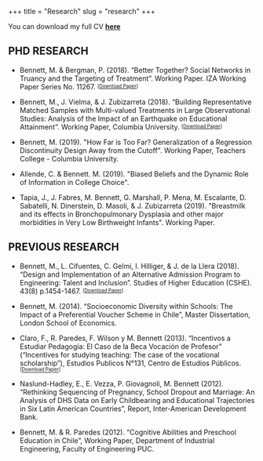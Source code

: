 +++
title = "Research"
slug = "research"
+++

You can download my full CV **[here](/files/CV_mbennett.pdf)**

## PHD RESEARCH 

* Bennett, M. & Bergman, P. (2018). “Better Together? Social Networks in Truancy and the Targeting of Treatment”. Working Paper. IZA Working Paper Series No. 11267. <sup><sub>[[Download Paper](https://github.com/maibennett/website/blob/master/networks_paper.pdf)]</sup></sub>

* Bennett, M., J. Vielma, & J. Zubizarreta (2018). “Building Representative Matched Samples with Multi-valued Treatments in Large Observational Studies: Analysis of the Impact of an Earthquake on Educational Attainment”. Working Paper, Columbia University. <sup><sub>[[Download Paper](https://arxiv.org/pdf/1810.06707.pdf)]</sup></sub>

* Bennett, M. (2019). "How Far is Too Far? Generalization of a Regression Discontinuity Design Away from the Cutoff". Working Paper, Teachers College - Columbia University.

* Allende, C. & Bennett. M. (2019). "Biased Beliefs and the Dynamic Role of Information in College Choice".

* Tapia, J., J. Fabres, M. Bennett, G. Marshall, P. Mena, M. Escalante, D. Sabatelli, N. Dinerstein, D. Masoli, & J. Zubizarreta (2019). "Breastmilk and its effects in Bronchopulmonary Dysplasia and other major morbidities in Very Low Birthweight Infants". Working Paper.

## PREVIOUS RESEARCH

* Bennett, M., L. Cifuentes, C. Gelmi, I. Hilliger, & J. de la Llera (2018). “Design and Implementation of an Alternative Admission Program to Engineering: Talent and Inclusion”. Studies of Higher Education (CSHE). 43(8) p.1454-1467. <sup><sub>[[Download Paper](https://www.tandfonline.com/doi/abs/10.1080/03075079.2016.1263291?journalCode=cshe20)]</sup></sub>

* Bennett, M. (2014). “Socioeconomic Diversity within Schools: The Impact of a Preferential Voucher Scheme in Chile”, Master Dissertation, London School of Economics.

* Claro, F., R. Paredes, F. Wilson y M. Bennett (2013). “Incentivos a Estudiar Pedagogía: El Caso de la Beca Vocación de Profesor” (“Incentives for studying teaching: The case of the vocational scholarship”), Estudios Publicos N°131, Centro de Estudios Públicos. <sup><sub>[[Download Paper](https://www.cepchile.cl/cep/site/artic/20160304/asocfile/20160304100405/rev131_FClaro-RParedes-MBennett-TWilson.pdf)]</sup></sub>

* Naslund-Hadley, E., E. Vezza, P. Giovagnoli, M. Bennett (2012). “Rethinking Sequencing of Pregnancy, School Dropout and Marriage: An Analysis of DHS Data on Early Childbearing and Educational Trajectories in Six Latin American Countries”, Report, Inter-American Development Bank.

* Bennett, M. & R. Paredes (2012). “Cognitive Abilities and Preschool Education in Chile”, Working Paper, Department of Industrial Engineering, Faculty of Engineering PUC.
